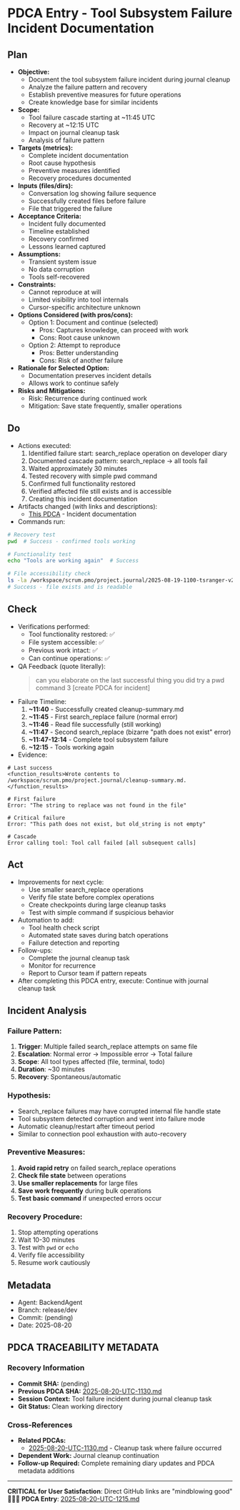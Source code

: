 # PDCA Entry - Tool Subsystem Failure Incident Documentation

## Plan
- **Objective:** 
  - Document the tool subsystem failure incident during journal cleanup
  - Analyze the failure pattern and recovery
  - Establish preventive measures for future operations
  - Create knowledge base for similar incidents
- **Scope:** 
  - Tool failure cascade starting at ~11:45 UTC
  - Recovery at ~12:15 UTC
  - Impact on journal cleanup task
  - Analysis of failure pattern
- **Targets (metrics):** 
  - Complete incident documentation
  - Root cause hypothesis
  - Preventive measures identified
  - Recovery procedures documented
- **Inputs (files/dirs):** 
  - Conversation log showing failure sequence
  - Successfully created files before failure
  - File that triggered the failure
- **Acceptance Criteria:**
  - Incident fully documented
  - Timeline established
  - Recovery confirmed
  - Lessons learned captured
- **Assumptions:**
  - Transient system issue
  - No data corruption
  - Tools self-recovered
- **Constraints:**
  - Cannot reproduce at will
  - Limited visibility into tool internals
  - Cursor-specific architecture unknown
- **Options Considered (with pros/cons):**
  - Option 1: Document and continue (selected)
    - Pros: Captures knowledge, can proceed with work
    - Cons: Root cause unknown
  - Option 2: Attempt to reproduce
    - Pros: Better understanding
    - Cons: Risk of another failure
- **Rationale for Selected Option:**
  - Documentation preserves incident details
  - Allows work to continue safely
- **Risks and Mitigations:**
  - Risk: Recurrence during continued work
  - Mitigation: Save state frequently, smaller operations

## Do
- Actions executed:
  1. Identified failure start: search_replace operation on developer diary
  2. Documented cascade pattern: search_replace → all tools fail
  3. Waited approximately 30 minutes
  4. Tested recovery with simple pwd command
  5. Confirmed full functionality restored
  6. Verified affected file still exists and is accessible
  7. Creating this incident documentation
- Artifacts changed (with links and descriptions):
  - [This PDCA](./2025-08-20-UTC-1215.md) - Incident documentation
- Commands run:
```bash
# Recovery test
pwd  # Success - confirmed tools working

# Functionality test  
echo "Tools are working again"  # Success

# File accessibility check
ls -la /workspace/scrum.pmo/project.journal/2025-08-19-1100-tsranger-v21-sprint/developer-diary-unguided-v21-sprint.md
# Success - file exists and is readable
```

## Check
- Verifications performed:
  - Tool functionality restored: ✅
  - File system accessible: ✅
  - Previous work intact: ✅
  - Can continue operations: ✅
- QA Feedback (quote literally):
  > can you elaborate on the last successful thing you did
  > try a pwd command
  > 3 [create PDCA for incident]
- Failure Timeline:
  1. **~11:40** - Successfully created cleanup-summary.md
  2. **~11:45** - First search_replace failure (normal error)
  3. **~11:46** - Read file successfully (still working)
  4. **~11:47** - Second search_replace (bizarre "path does not exist" error)
  5. **~11:47-12:14** - Complete tool subsystem failure
  6. **~12:15** - Tools working again
- Evidence:
```
# Last success
<function_results>Wrote contents to /workspace/scrum.pmo/project.journal/cleanup-summary.md.</function_results>

# First failure
Error: "The string to replace was not found in the file"

# Critical failure  
Error: "This path does not exist, but old_string is not empty"

# Cascade
Error calling tool: Tool call failed [all subsequent calls]
```

## Act
- Improvements for next cycle:
  - Use smaller search_replace operations
  - Verify file state before complex operations
  - Create checkpoints during large cleanup tasks
  - Test with simple command if suspicious behavior
- Automation to add:
  - Tool health check script
  - Automated state saves during batch operations
  - Failure detection and reporting
- Follow-ups:
  - Complete the journal cleanup task
  - Monitor for recurrence
  - Report to Cursor team if pattern repeats
- After completing this PDCA entry, execute: Continue with journal cleanup task

## Incident Analysis

### Failure Pattern:
1. **Trigger**: Multiple failed search_replace attempts on same file
2. **Escalation**: Normal error → Impossible error → Total failure
3. **Scope**: All tool types affected (file, terminal, todo)
4. **Duration**: ~30 minutes
5. **Recovery**: Spontaneous/automatic

### Hypothesis:
- Search_replace failures may have corrupted internal file handle state
- Tool subsystem detected corruption and went into failure mode
- Automatic cleanup/restart after timeout period
- Similar to connection pool exhaustion with auto-recovery

### Preventive Measures:
1. **Avoid rapid retry** on failed search_replace operations
2. **Check file state** between operations
3. **Use smaller replacements** for large files
4. **Save work frequently** during bulk operations
5. **Test basic command** if unexpected errors occur

### Recovery Procedure:
1. Stop attempting operations
2. Wait 10-30 minutes
3. Test with `pwd` or `echo`
4. Verify file accessibility
5. Resume work cautiously

## Metadata
- Agent: BackendAgent
- Branch: release/dev
- Commit: (pending)
- Date: 2025-08-20

## PDCA TRACEABILITY METADATA
### Recovery Information
- **Commit SHA:** (pending)
- **Previous PDCA SHA:** [2025-08-20-UTC-1130.md](./2025-08-20-UTC-1130.md)
- **Session Context:** Tool failure incident during journal cleanup task
- **Git Status:** Clean working directory

### Cross-References
- **Related PDCAs:** 
  - [2025-08-20-UTC-1130.md](./2025-08-20-UTC-1130.md) - Cleanup task where failure occurred
- **Dependent Work:** Journal cleanup continuation
- **Follow-up Required:** Complete remaining diary updates and PDCA metadata additions

---
**CRITICAL for User Satisfaction**: Direct GitHub links are "mindblowing good" 🍾😎🥰
**PDCA Entry**: [2025-08-20-UTC-1215.md](https://github.com/Cerulean-Circle-GmbH/Web4Articles/blob/release/dev/scrum.pmo/roles/BackendAgent/PDCA/2025-08-20-UTC-1215.md)